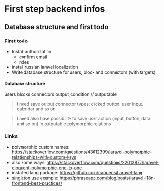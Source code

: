 # First step backend infos

## Database structure and first todo

### First todo

- Install authorization
  - confirm email
  - roles
- install russian laravel localization
- Write database structure for users, block and connectors (with targets)

#### Database structure

users
blocks
connectors 
  <polymorphic-one-to-one>
    output_condition // outputable

> I need save output connector types: clicked button, user input, calendar and so on

> I need also have possibility to save user action (input, button, data and so on) in outputable polymorphic relations

### Links
+ polymorphic custom names: <https://stackoverflow.com/questions/43612399/laravel-polymorphic-relationships-with-custom-keys>
+ also some ways: <https://stackoverflow.com/questions/22012877/laravel-eloquent-polymorphic-one-to-one>
+ installed lang package: <https://github.com/caouecs/Laravel-lang>
+ singleton use example: <https://phraseapp.com/blog/posts/laravel-i18n-frontend-best-practices/>
